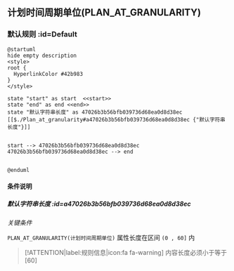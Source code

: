 ## 计划时间周期单位(PLAN_AT_GRANULARITY) <!-- {docsify-ignore-all} -->

   

### 默认规则 :id=Default

```plantuml
@startuml
hide empty description
<style>
root {
  HyperlinkColor #42b983
}
</style>

state "start" as start  <<start>>
state "end" as end <<end>>
state "默认字符串长度" as 47026b3b56bfb039736d68ea0d8d38ec [[$./Plan_at_granularity#a47026b3b56bfb039736d68ea0d8d38ec {"默认字符串长度"}]]


start --> 47026b3b56bfb039736d68ea0d8d38ec 
47026b3b56bfb039736d68ea0d8d38ec --> end 


@enduml
```

#### 条件说明

##### 默认字符串长度 :id=a47026b3b56bfb039736d68ea0d8d38ec


*关键条件*


`PLAN_AT_GRANULARITY(计划时间周期单位)` 属性长度在区间 `(0 , 60]` 内

> [!ATTENTION|label:规则信息|icon:fa fa-warning]
> 内容长度必须小于等于[60]







